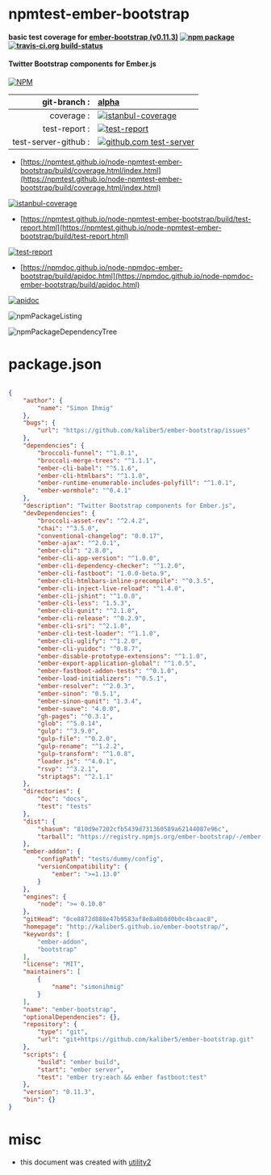 # npmtest-ember-bootstrap

#### basic test coverage for  [ember-bootstrap (v0.11.3)](http://kaliber5.github.io/ember-bootstrap/)  [![npm package](https://img.shields.io/npm/v/npmtest-ember-bootstrap.svg?style=flat-square)](https://www.npmjs.org/package/npmtest-ember-bootstrap) [![travis-ci.org build-status](https://api.travis-ci.org/npmtest/node-npmtest-ember-bootstrap.svg)](https://travis-ci.org/npmtest/node-npmtest-ember-bootstrap)

#### Twitter Bootstrap components for Ember.js

[![NPM](https://nodei.co/npm/ember-bootstrap.png?downloads=true&downloadRank=true&stars=true)](https://www.npmjs.com/package/ember-bootstrap)

| git-branch : | [alpha](https://github.com/npmtest/node-npmtest-ember-bootstrap/tree/alpha)|
|--:|:--|
| coverage : | [![istanbul-coverage](https://npmtest.github.io/node-npmtest-ember-bootstrap/build/coverage.badge.svg)](https://npmtest.github.io/node-npmtest-ember-bootstrap/build/coverage.html/index.html)|
| test-report : | [![test-report](https://npmtest.github.io/node-npmtest-ember-bootstrap/build/test-report.badge.svg)](https://npmtest.github.io/node-npmtest-ember-bootstrap/build/test-report.html)|
| test-server-github : | [![github.com test-server](https://npmtest.github.io/node-npmtest-ember-bootstrap/GitHub-Mark-32px.png)](https://npmtest.github.io/node-npmtest-ember-bootstrap/build/app/index.html) | | build-artifacts : | [![build-artifacts](https://npmtest.github.io/node-npmtest-ember-bootstrap/glyphicons_144_folder_open.png)](https://github.com/npmtest/node-npmtest-ember-bootstrap/tree/gh-pages/build)|

- [https://npmtest.github.io/node-npmtest-ember-bootstrap/build/coverage.html/index.html](https://npmtest.github.io/node-npmtest-ember-bootstrap/build/coverage.html/index.html)

[![istanbul-coverage](https://npmtest.github.io/node-npmtest-ember-bootstrap/build/screenCapture.buildCi.browser.%252Ftmp%252Fbuild%252Fcoverage.lib.html.png)](https://npmtest.github.io/node-npmtest-ember-bootstrap/build/coverage.html/index.html)

- [https://npmtest.github.io/node-npmtest-ember-bootstrap/build/test-report.html](https://npmtest.github.io/node-npmtest-ember-bootstrap/build/test-report.html)

[![test-report](https://npmtest.github.io/node-npmtest-ember-bootstrap/build/screenCapture.buildCi.browser.%252Ftmp%252Fbuild%252Ftest-report.html.png)](https://npmtest.github.io/node-npmtest-ember-bootstrap/build/test-report.html)

- [https://npmdoc.github.io/node-npmdoc-ember-bootstrap/build/apidoc.html](https://npmdoc.github.io/node-npmdoc-ember-bootstrap/build/apidoc.html)

[![apidoc](https://npmdoc.github.io/node-npmdoc-ember-bootstrap/build/screenCapture.buildCi.browser.%252Ftmp%252Fbuild%252Fapidoc.html.png)](https://npmdoc.github.io/node-npmdoc-ember-bootstrap/build/apidoc.html)

![npmPackageListing](https://npmtest.github.io/node-npmtest-ember-bootstrap/build/screenCapture.npmPackageListing.svg)

![npmPackageDependencyTree](https://npmtest.github.io/node-npmtest-ember-bootstrap/build/screenCapture.npmPackageDependencyTree.svg)



# package.json

```json

{
    "author": {
        "name": "Simon Ihmig"
    },
    "bugs": {
        "url": "https://github.com/kaliber5/ember-bootstrap/issues"
    },
    "dependencies": {
        "broccoli-funnel": "^1.0.1",
        "broccoli-merge-trees": "^1.1.1",
        "ember-cli-babel": "^5.1.6",
        "ember-cli-htmlbars": "^1.1.0",
        "ember-runtime-enumerable-includes-polyfill": "^1.0.1",
        "ember-wormhole": "^0.4.1"
    },
    "description": "Twitter Bootstrap components for Ember.js",
    "devDependencies": {
        "broccoli-asset-rev": "^2.4.2",
        "chai": "^3.5.0",
        "conventional-changelog": "0.0.17",
        "ember-ajax": "^2.0.1",
        "ember-cli": "2.8.0",
        "ember-cli-app-version": "^1.0.0",
        "ember-cli-dependency-checker": "^1.2.0",
        "ember-cli-fastboot": "1.0.0-beta.9",
        "ember-cli-htmlbars-inline-precompile": "^0.3.5",
        "ember-cli-inject-live-reload": "^1.4.0",
        "ember-cli-jshint": "^1.0.0",
        "ember-cli-less": "1.5.3",
        "ember-cli-qunit": "^2.1.0",
        "ember-cli-release": "^0.2.9",
        "ember-cli-sri": "^2.1.0",
        "ember-cli-test-loader": "^1.1.0",
        "ember-cli-uglify": "^1.2.0",
        "ember-cli-yuidoc": "^0.8.7",
        "ember-disable-prototype-extensions": "^1.1.0",
        "ember-export-application-global": "^1.0.5",
        "ember-fastboot-addon-tests": "^0.1.0",
        "ember-load-initializers": "^0.5.1",
        "ember-resolver": "^2.0.3",
        "ember-sinon": "0.5.1",
        "ember-sinon-qunit": "1.3.4",
        "ember-suave": "4.0.0",
        "gh-pages": "^0.3.1",
        "glob": "^5.0.14",
        "gulp": "^3.9.0",
        "gulp-file": "^0.2.0",
        "gulp-rename": "^1.2.2",
        "gulp-transform": "^1.0.8",
        "loader.js": "^4.0.1",
        "rsvp": "^3.2.1",
        "striptags": "^2.1.1"
    },
    "directories": {
        "doc": "docs",
        "test": "tests"
    },
    "dist": {
        "shasum": "810d9e7202cfb5439d731360589a62144087e96c",
        "tarball": "https://registry.npmjs.org/ember-bootstrap/-/ember-bootstrap-0.11.3.tgz"
    },
    "ember-addon": {
        "configPath": "tests/dummy/config",
        "versionCompatibility": {
            "ember": ">=1.13.0"
        }
    },
    "engines": {
        "node": ">= 0.10.0"
    },
    "gitHead": "0ce8872d888e47b9583af8e8a8b8d0b0c4bcaac8",
    "homepage": "http://kaliber5.github.io/ember-bootstrap/",
    "keywords": [
        "ember-addon",
        "bootstrap"
    ],
    "license": "MIT",
    "maintainers": [
        {
            "name": "simonihmig"
        }
    ],
    "name": "ember-bootstrap",
    "optionalDependencies": {},
    "repository": {
        "type": "git",
        "url": "git+https://github.com/kaliber5/ember-bootstrap.git"
    },
    "scripts": {
        "build": "ember build",
        "start": "ember server",
        "test": "ember try:each && ember fastboot:test"
    },
    "version": "0.11.3",
    "bin": {}
}
```



# misc
- this document was created with [utility2](https://github.com/kaizhu256/node-utility2)

